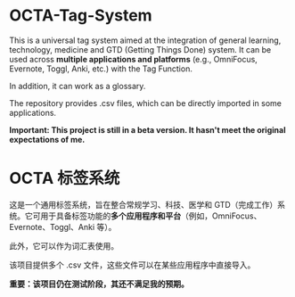 # OCTA-Tag-System
This is a universal tag system aimed at the integration of general learning, technology, medicine and GTD (Getting Things Done) system. It can be used across **multiple applications and platforms** (e.g., OmniFocus, Evernote, Toggl, Anki, etc.) with the Tag Function.

In addition, it can work as a glossary.

The repository provides .csv files, which can be directly imported in some applications.

**Important: This project is still in a beta version. It hasn't meet the original expectations of me.**

# OCTA 标签系统
这是一个通用标签系统，旨在整合常规学习、科技、医学和 GTD（完成工作）系统。它可用于具备标签功能的**多个应用程序和平台**（例如，OmniFocus、Evernote、Toggl、Anki 等）。

此外，它可以作为词汇表使用。

该项目提供多个 .csv 文件，这些文件可以在某些应用程序中直接导入。

**重要：该项目仍在测试阶段，其还不满足我的预期。**
